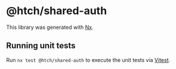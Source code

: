 # @htch/shared-auth

This library was generated with [Nx](https://nx.dev).

## Running unit tests

Run `nx test @htch/shared-auth` to execute the unit tests via [Vitest](https://vitest.dev/).
